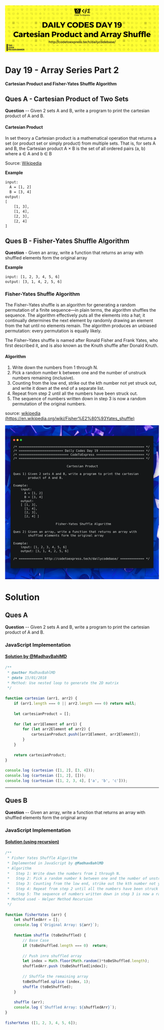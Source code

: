 ![cover](./cover.png)

# Day 19 - Array Series Part 2

**Cartesian Product and Fisher-Yates Shuffle Algorithm**

## Ques A - Cartesian Product of Two Sets

**Question** -- Given 2 sets A and B, write a program to print the cartesian product of A and B.

#### Cartesian Product

In set theory a Cartesian product is a mathematical operation that returns a set (or product set or simply product) from multiple sets. That is, for sets A and B, the Cartesian product A × B is the set of all ordered pairs (a, b) where a ∈ A and b ∈ B

Source: [Wikipedia](https://en.wikipedia.org/wiki/Cartesian_product)

**Example**

```
input:
  A = [1, 2]
  B = [3, 4]
output:
[ 
    [1, 3],
    [1, 4],
    [2, 3],
    [2, 4]
]
```

## Ques B - Fisher-Yates Shuffle Algorithm

**Question** - Given an array, write a function that returns an array with shuffled elements form the original array

**Example**

```
input: [1, 2, 3, 4, 5, 6]
output: [3, 1, 4, 2, 5, 6]
```

### Fisher-Yates Shuffle Algorithm

The Fisher–Yates shuffle is an algorithm for generating a random permutation of a finite sequence—in plain terms, the algorithm shuffles the sequence. The algorithm effectively puts all the elements into a hat; it continually determines the next element by randomly drawing an element from the hat until no elements remain. The algorithm produces an unbiased permutation: every permutation is equally likely.

The Fisher–Yates shuffle is named after Ronald Fisher and Frank Yates, who first described it, and is also known as the Knuth shuffle after Donald Knuth.

#### Algorithm

1. Write down the numbers from 1 through N.
2. Pick a random number k between one and the number of unstruck numbers remaining (inclusive).
3. Counting from the low end, strike out the kth number not yet struck out, and write it down at the end of a separate list.
4. Repeat from step 2 until all the numbers have been struck out.
5. The sequence of numbers written down in step 3 is now a random permutation of the original numbers.

source: [wikipedia (https://en.wikipedia.org/wiki/Fisher%E2%80%93Yates_shuffle)](https://en.wikipedia.org/wiki/Fisher%E2%80%93Yates_shuffle)

![ques](./ques.png)

# Solution

## Ques A

**Question** -- Given 2 sets A and B, write a program to print the cartesian product of A and B.

### JavaScript Implementation

#### [Solution by @MadhavBahlMD](./JavaScript/cartesian_madhav.js)

```js
/**
 * @author MadhavBahlMD
 * @date 15/01/2018
 * Method: Use nested loop to generate the 2D matrix
 */

function cartesian (arr1, arr2) {
    if (arr1.length === 0 || arr2.length === 0) return null;

    let cartesianProduct = [];

    for (let arr1Element of arr1) {
        for (let arr2Element of arr2) {
            cartesianProduct.push([arr1Element, arr2Element]);
        }
    }

    return cartesianProduct;
}

console.log (cartesian ([1, 2], [3, 4]));
console.log (cartesian ([1, 2], []));
console.log (cartesian ([1, 2, 3, 4], ['a', 'b', 'c']));
```

***

## Ques B

**Question** -- Given an array, write a function that returns an array with shuffled elements form the original array

### JavaScript Implementation

#### [Solution (using recursion)](./JavaScript/fisherYates_madhav.js)

```js
/**
 * Fisher Yates Shuffle Algorithm
 * Implemented in JavaScript by @MadhavBahlMD
 * Algorithm
 *   Step 1: Write down the numbers from 1 through N.
 *   Step 2: Pick a random number k between one and the number of unstruck numbers remaining (inclusive).
 *   Step 3: Counting from the low end, strike out the kth number not yet struck out, and write it down at the end of a separate list.
 *   Step 4: Repeat from step 2 until all the numbers have been struck out.
 *   Step 5: The sequence of numbers written down in step 3 is now a random permutation of the original numbers.
 * Method used - Helper Method Recursion
 */

function fisherYates (arr) {
    let shuffledArr = [];
    console.log (`Original Array: ${arr}`);
    
    function shuffle (toBeShuffled) {
        // Base Case
        if (toBeShuffled.length === 0)  return;
        
        // Push inro shuffled array
        let index = Math.floor(Math.random()*toBeShuffled.length);
        shuffledArr.push (toBeShuffled[index]);

        // Shuffle the remaining array
        toBeShuffled.splice (index, 1);
        shuffle (toBeShuffled);
    }
    
    shuffle (arr);
    console.log (`Shuffled Array: ${shuffledArr}`);
}

fisherYates ([1, 2, 3, 4, 5, 6]);
```